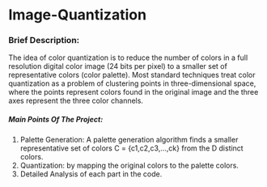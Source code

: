 # Image-Quantization

### Brief Description:
The idea of color quantization is to reduce the number of colors in a full resolution digital color image (24 bits per pixel) to a smaller set of representative colors (color palette). Most standard techniques treat color quantization as a problem of clustering points in three-dimensional space, where the points represent colors found in the original image and the three axes represent the three color channels.

##### Main Points Of The Project:
1.	Palette Generation:  A palette generation algorithm finds a smaller representative set of colors C = {c1,c2,c3,…,ck}  from the D distinct colors.
2.	Quantization: by mapping the original colors to the palette colors.
3.  Detailed Analysis of each part in the code.
